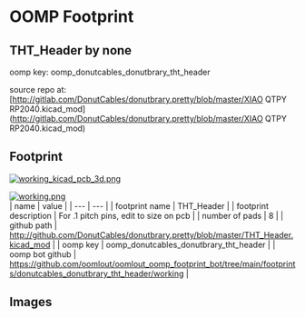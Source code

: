 # OOMP Footprint  
## THT_Header  by none  
  
oomp key: oomp_donutcables_donutbrary_tht_header  
  
source repo at: [http://gitlab.com/DonutCables/donutbrary.pretty/blob/master/XIAO QTPY RP2040.kicad_mod](http://gitlab.com/DonutCables/donutbrary.pretty/blob/master/XIAO QTPY RP2040.kicad_mod)  
## Footprint  
  
[![working_kicad_pcb_3d.png](working_kicad_pcb_3d_600.png)](working_kicad_pcb_3d.png)  
  
[![working.png](working_600.png)](working.png)  
| name | value | 
| --- | --- | 
| footprint name | THT_Header | 
| footprint description | For .1 pitch pins, edit to size on pcb | 
| number of pads | 8 | 
| github path | http://github.com/DonutCables/donutbrary.pretty/blob/master/THT_Header.kicad_mod | 
| oomp key | oomp_donutcables_donutbrary_tht_header | 
| oomp bot github | https://github.com/oomlout/oomlout_oomp_footprint_bot/tree/main/footprints/donutcables_donutbrary_tht_header/working | 
## Images  
